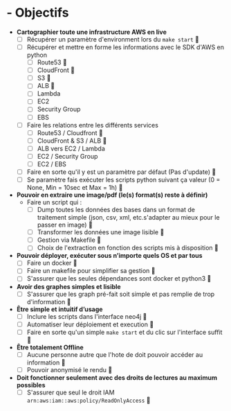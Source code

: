 # - Objectifs

-	**Cartographier toute une infrastructure AWS en live**
    - [ ] Récupérer un paramètre d'environment lors du `make start` :calendar:
    - [ ] Récupérer et mettre en forme les informations avec le SDK d'AWS en python
      - [ ] Route53 :calendar:
      - [ ] CloudFront :calendar:
      - [ ] S3 :calendar:
      - [ ] ALB :calendar:
      - [ ] Lambda
      - [ ] EC2
      - [ ] Security Group
      - [ ] EBS
    - [ ] Faire les relations entre les différents services
      - [ ] Route53 / Cloudfront :calendar:
      - [ ] CloudFront & S3 / ALB :calendar:
      - [ ] ALB vers EC2 / Lambda
      - [ ] EC2 / Security Group
      - [ ] EC2 / EBS
    - [ ] Faire en sorte qu'il y est un paramètre par défaut (Pas d'update) :calendar:
    - [ ] Se paramètre fais exécuter les scripts python suivant ça valeur (0 = None, Min = 10sec et Max = 1h) :calendar:
-	**Pouvoir en extraire une image/pdf (le(s) format(s) reste à définir)**
    - Faire un script qui :
      - [ ] Dump toutes les données des bases dans un format de traitement simple (json, csv, xml, etc.s'adapter au mieux pour le passer en image) :calendar:
      - [ ] Transformer les données une image lisible :calendar:
      - [ ] Gestion via Makefile :calendar:
      - [ ] Choix de l'extraction en fonction des scripts mis à disposition :calendar:
-	**Pouvoir déployer, exécuter sous n’importe quels OS et par tous**
    - [ ] Faire un docker :calendar: 
    - [ ] Faire un makefile pour simplifier sa gestion :calendar: 
    - [ ] S'assurer que les seules dépendances sont docker et python3 :calendar:
-	**Avoir des graphes simples et lisible**
    - [ ] S'assurer que les graph pré-fait soit simple et pas remplie de trop d'information :calendar:
-	**Être simple et intuitif d’usage**
    - [ ] Inclure les scripts dans l'interface neo4j :calendar:
    - [ ] Automatiser leur déploiement et execution :calendar:
    - [ ] Faire en sorte qu'un simple `make start` et du clic sur l'interface suffit :calendar:
-	**Être totalement Offline**
    -  [ ] Aucune personne autre que l'hote de doit pouvoir accéder au information :calendar:
    -  [ ] Pouvoir anonymisé le rendu :calendar: 
-	**Doit fonctionner seulement avec des droits de lectures au maximum possibles**
    -  [ ] S'assurer que seul le droit IAM `arn:aws:iam::aws:policy/ReadOnlyAccess` :calendar:
